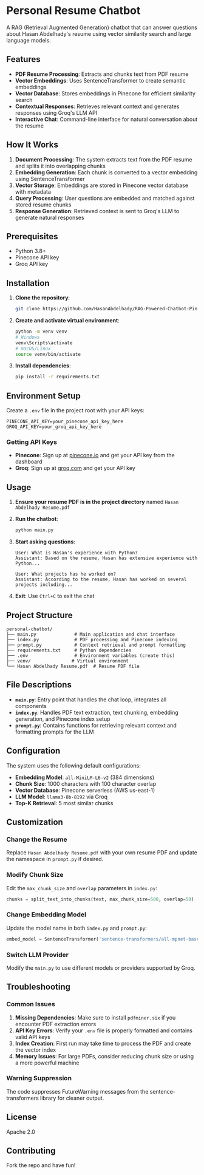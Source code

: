 # Personal Resume Chatbot

A RAG (Retrieval Augmented Generation) chatbot that can answer questions about Hasan Abdelhady's resume using vector similarity search and large language models.

## Features

- **PDF Resume Processing**: Extracts and chunks text from PDF resume
- **Vector Embeddings**: Uses SentenceTransformer to create semantic embeddings
- **Vector Database**: Stores embeddings in Pinecone for efficient similarity search
- **Contextual Responses**: Retrieves relevant context and generates responses using Groq's LLM API
- **Interactive Chat**: Command-line interface for natural conversation about the resume

## How It Works

1. **Document Processing**: The system extracts text from the PDF resume and splits it into overlapping chunks
2. **Embedding Generation**: Each chunk is converted to a vector embedding using SentenceTransformer
3. **Vector Storage**: Embeddings are stored in Pinecone vector database with metadata
4. **Query Processing**: User questions are embedded and matched against stored resume chunks
5. **Response Generation**: Retrieved context is sent to Groq's LLM to generate natural responses

## Prerequisites

- Python 3.8+
- Pinecone API key
- Groq API key

## Installation

1. **Clone the repository**:

   ```bash
   git clone https://github.com/HasanAbdelhady/RAG-Powered-Chatbot-Pinecone.git
   ```

2. **Create and activate virtual environment**:

   ```bash
   python -m venv venv
   # Windows
   venv\Scripts\activate
   # macOS/Linux
   source venv/bin/activate
   ```

3. **Install dependencies**:
   ```bash
   pip install -r requirements.txt
   ```

## Environment Setup

Create a `.env` file in the project root with your API keys:

```env
PINECONE_API_KEY=your_pinecone_api_key_here
GROQ_API_KEY=your_groq_api_key_here
```

### Getting API Keys

- **Pinecone**: Sign up at [pinecone.io](https://pinecone.io) and get your API key from the dashboard
- **Groq**: Sign up at [groq.com](https://groq.com) and get your API key

## Usage

1. **Ensure your resume PDF is in the project directory** named `Hasan Abdelhady Resume.pdf`

2. **Run the chatbot**:

   ```bash
   python main.py
   ```

3. **Start asking questions**:

   ```
   User: What is Hasan's experience with Python?
   Assistant: Based on the resume, Hasan has extensive experience with Python...

   User: What projects has he worked on?
   Assistant: According to the resume, Hasan has worked on several projects including...
   ```

4. **Exit**: Use `Ctrl+C` to exit the chat

## Project Structure

```
personal-chatbot/
├── main.py              # Main application and chat interface
├── index.py             # PDF processing and Pinecone indexing
├── prompt.py            # Context retrieval and prompt formatting
├── requirements.txt     # Python dependencies
├── .env                 # Environment variables (create this)
├── venv/               # Virtual environment
└── Hasan Abdelhady Resume.pdf  # Resume PDF file
```

## File Descriptions

- **`main.py`**: Entry point that handles the chat loop, integrates all components
- **`index.py`**: Handles PDF text extraction, text chunking, embedding generation, and Pinecone index setup
- **`prompt.py`**: Contains functions for retrieving relevant context and formatting prompts for the LLM

## Configuration

The system uses the following default configurations:

- **Embedding Model**: `all-MiniLM-L6-v2` (384 dimensions)
- **Chunk Size**: 1000 characters with 100 character overlap
- **Vector Database**: Pinecone serverless (AWS us-east-1)
- **LLM Model**: `llama3-8b-8192` via Groq
- **Top-K Retrieval**: 5 most similar chunks

## Customization

### Change the Resume

Replace `Hasan Abdelhady Resume.pdf` with your own resume PDF and update the namespace in `prompt.py` if desired.

### Modify Chunk Size

Edit the `max_chunk_size` and `overlap` parameters in `index.py`:

```python
chunks = split_text_into_chunks(text, max_chunk_size=500, overlap=50)
```

### Change Embedding Model

Update the model name in both `index.py` and `prompt.py`:

```python
embed_model = SentenceTransformer('sentence-transformers/all-mpnet-base-v2')
```

### Switch LLM Provider

Modify the `main.py` to use different models or providers supported by Groq.

## Troubleshooting

### Common Issues

1. **Missing Dependencies**: Make sure to install `pdfminer.six` if you encounter PDF extraction errors
2. **API Key Errors**: Verify your `.env` file is properly formatted and contains valid API keys
3. **Index Creation**: First run may take time to process the PDF and create the vector index
4. **Memory Issues**: For large PDFs, consider reducing chunk size or using a more powerful machine

### Warning Suppression

The code suppresses FutureWarning messages from the sentence-transformers library for cleaner output.

## License

Apache 2.0

## Contributing

Fork the repo and have fun!
